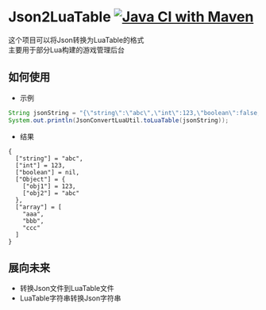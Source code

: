 # Json2LuaTable [![Java CI with Maven](https://github.com/MrMao14/Json2LuaTable/actions/workflows/maven.yml/badge.svg)](https://github.com/MrMao14/Json2LuaTable/actions/workflows/maven.yml)
这个项目可以将Json转换为LuaTable的格式
<br>
主要用于部分Lua构建的游戏管理后台
## 如何使用
- 示例
```java
String jsonString = "{\"string\":\"abc\",\"int\":123,\"boolean\":false,\"Object\":{\"obj1\":123,\"obj2\":\"abc\"},\"array\":[\"aaa\",\"bbb\",\"ccc\"]}";
System.out.println(JsonConvertLuaUtil.toLuaTable(jsonString));
```
- 结果
```
{
  ["string"] = "abc",
  ["int"] = 123,
  ["boolean"] = nil,
  ["Object"] = {
    ["obj1"] = 123,
    ["obj2"] = "abc"
  },
  ["array"] = [
    "aaa",
    "bbb",
    "ccc"
  ]
}
```
## 展向未来
- 转换Json文件到LuaTable文件
- LuaTable字符串转换Json字符串
